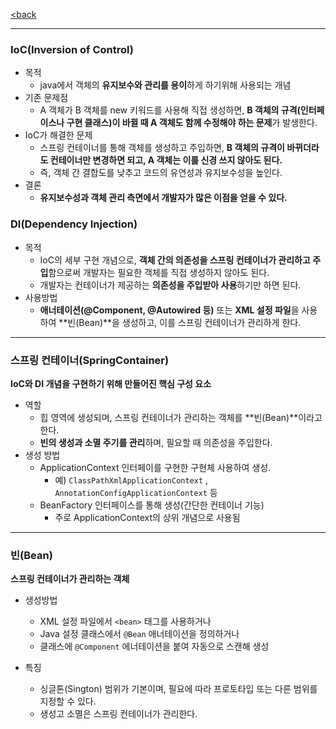 [<back](https://www.notion.so/TIL-87b0cd0d402d49b5aa87ea9615304bb1?pvs=21)

---

### IoC(Inversion of Control)

- 목적
    - java에서 객체의 **유지보수와 관리를 용이**하게 하기위해 사용되는 개념
- 기존 문제점
    - A 객체가 B 객체를 new 키워드를 사용해 직접 생성하면, **B 객체의 규격(인터페이스나 구현 클래스)이 바뀔 때 A 객체도 함께 수정해야 하는 문제**가 발생한다.
- IoC가 해결한 문제
    - 스프링 컨테이너를 통해 객체를 생성하고 주입하면, **B 객체의 규격이 바뀌더라도 컨테이너만 변경하면 되고, A 객체는 이를 신경 쓰지 않아도 된다.**
    - 즉, 객체 간 결합도를 낮추고 코드의 유연성과 유지보수성을 높인다.
- 결론
    - **유지보수성과 객체 관리 측면에서 개발자가 많은 이점을 얻을 수 있다.**

### DI(Dependency Injection)

- 목적
    - IoC의 세부 구현 개념으로, **객체 간의 의존성을 스프링 컨테이너가 관리하고 주입**함으로써 개발자는 필요한 객체를 직접 생성하지 않아도 된다.
    - 개발자는 컨테이너가 제공하는 **의존성을 주입받아 사용**하기만 하면 된다.
- 사용방법
    - **애너테이션(@Component, @Autowired 등)** 또는 **XML 설정 파일**을 사용하여 **빈(Bean)**을 생성하고, 이를 스프링 컨테이너가 관리하게 한다.

---

### 스프링 컨테이너(SpringContainer)

**IoC와 DI 개념을 구현하기 위해 만들어진 핵심 구성 요소**

- 역할
    - 힙 영역에 생성되며, 스프링 컨테이너가 관리하는 객체를 **빈(Bean)**이라고 한다.
    - **빈의 생성과 소멸 주기를 관리**하며, 필요할 때 의존성을 주입한다.
- 생성 방법
    - ApplicationContext 인터페이를 구현한 구현체 사용하여 생성.
        - 예) `ClassPathXmlApplicationContext` , `AnnotationConfigApplicationContext` 등
    - BeanFactory 인터페이스를 통해 생성(간단한 컨테이너 기능)
        - 주로 ApplicationContext의 상위 개념으로 사용됨

---

### 빈(Bean)

**스프링 컨테이너가 관리하는 객체**

- 생성방법
    - XML 설정 파일에서 `<bean>` 태그를 사용하거나
    - Java 설정 클래스에서 `@Bean` 애너테이션을 정의하거나
    - 클래스에 `@Component` 에너테이션을 붙여 자동으로 스캔해 생성

- 특징
    - 싱글톤(Sington) 범위가 기본이며, 필요에 따라 프로토타입 또는 다른 범위를 지정할 수 있다.
    - 생성고 소멸은 스프링 컨테이너가 관리한다.